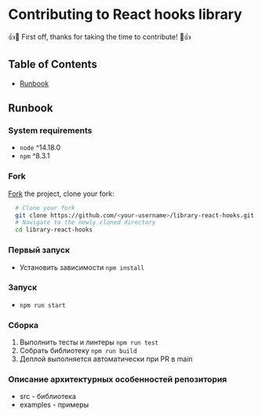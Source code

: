 # Contributing to React hooks library

👍🎉 First off, thanks for taking the time to contribute! 🎉👍

## Table of Contents

- [Runbook](#runbook)

## Runbook <a name = "runbook"></a>

### System requirements

- `node` ^14.18.0
- `npm` ^8.3.1

### Fork

[Fork](https://help.github.com/articles/fork-a-repo/) the project, clone
your fork:
```sh
  # Clone your fork
  git clone https://github.com/<your-username>/library-react-hooks.git
  # Navigate to the newly cloned directory
  cd library-react-hooks
```

### Первый запуск

- Установить зависимости `npm install`

### Запуск

- `npm run start`

### Сборка

1. Выполнить тесты и линтеры `npm run test`
2. Собрать библиотеку `npm run build`
3. Деплой выполняется автоматически при PR в main

### Описание архитектурных особенностей репозитория

- src - библиотека
- examples - примеры
